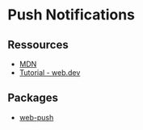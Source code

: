 # Push Notifications

## Ressources

- [MDN](https://developer.mozilla.org/en-US/docs/Web/API/Push_API)
- [Tutorial - web.dev](https://web.dev/articles/push-notifications-web-push-protocol)

## Packages

- [web-push](https://www.npmjs.com/package/web-push)

